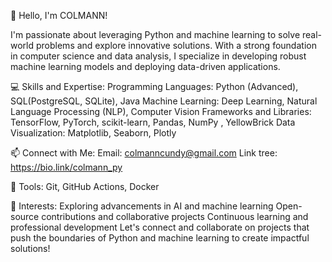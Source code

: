 👋 Hello, I'm COLMANN!

I'm passionate about leveraging Python and machine learning to solve real-world problems and explore innovative solutions. With a strong foundation in computer science and data analysis, I specialize in developing robust machine learning models and deploying data-driven applications.

💻 Skills and Expertise:
Programming Languages: Python (Advanced), SQL(PostgreSQL, SQLite), Java
Machine Learning: Deep Learning, Natural Language Processing (NLP), Computer Vision
Frameworks and Libraries: TensorFlow, PyTorch, scikit-learn, Pandas, NumPy , YellowBrick
Data Visualization: Matplotlib, Seaborn, Plotly

📫 Connect with Me:
Email: colmanncundy@gmail.com 
Link tree: https://bio.link/colmann_py

🔧 Tools:
Git, GitHub Actions, Docker

🌱 Interests:
Exploring advancements in AI and machine learning
Open-source contributions and collaborative projects
Continuous learning and professional development
Let's connect and collaborate on projects that push the boundaries of Python and machine learning to create impactful solutions!
